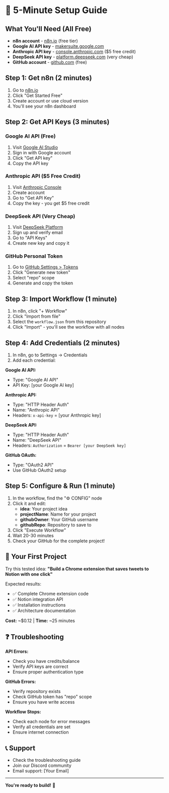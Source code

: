 # 🚀 5-Minute Setup Guide

## What You'll Need (All Free)
- **n8n account** - [n8n.io](https://n8n.io) (free tier)
- **Google AI API key** - [makersuite.google.com](https://makersuite.google.com)
- **Anthropic API key** - [console.anthropic.com](https://console.anthropic.com) ($5 free credit)
- **DeepSeek API key** - [platform.deepseek.com](https://platform.deepseek.com) (very cheap)
- **GitHub account** - [github.com](https://github.com) (free)

## Step 1: Get n8n (2 minutes)
1. Go to [n8n.io](https://n8n.io)
2. Click "Get Started Free" 
3. Create account or use cloud version
4. You'll see your n8n dashboard

## Step 2: Get API Keys (3 minutes)

### Google AI API (Free)
1. Visit [Google AI Studio](https://makersuite.google.com)
2. Sign in with Google account
3. Click "Get API key"
4. Copy the API key

### Anthropic API ($5 Free Credit)
1. Visit [Anthropic Console](https://console.anthropic.com)
2. Create account
3. Go to "Get API Key"
4. Copy the key - you get $5 free credit

### DeepSeek API (Very Cheap)
1. Visit [DeepSeek Platform](https://platform.deepseek.com)
2. Sign up and verify email
3. Go to "API Keys"
4. Create new key and copy it

### GitHub Personal Token
1. Go to [GitHub Settings > Tokens](https://github.com/settings/tokens)
2. Click "Generate new token"
3. Select "repo" scope
4. Generate and copy the token

## Step 3: Import Workflow (1 minute)
1. In n8n, click "+ Workflow"
2. Click "Import from file"
3. Select the `workflow.json` from this repository
4. Click "Import" - you'll see the workflow with all nodes

## Step 4: Add Credentials (2 minutes)
1. In n8n, go to Settings → Credentials
2. Add each credential:

**Google AI API:**
- Type: "Google AI API"
- API Key: [your Google AI key]

**Anthropic API:**
- Type: "HTTP Header Auth" 
- Name: "Anthropic API"
- Headers: `x-api-key` = [your Anthropic key]

**DeepSeek API:**
- Type: "HTTP Header Auth"
- Name: "DeepSeek API" 
- Headers: `Authorization` = `Bearer [your DeepSeek key]`

**GitHub OAuth:**
- Type: "OAuth2 API"
- Use GitHub OAuth2 setup

## Step 5: Configure & Run (1 minute)
1. In the workflow, find the "⚙️ CONFIG" node
2. Click it and edit:
   - **idea**: Your project idea
   - **projectName**: Name for your project
   - **githubOwner**: Your GitHub username
   - **githubRepo**: Repository to save to
3. Click "Execute Workflow"
4. Wait 20-30 minutes
5. Check your GitHub for the complete project!

## 🎯 Your First Project
Try this tested idea:
**"Build a Chrome extension that saves tweets to Notion with one click"**

Expected results:
- ✅ Complete Chrome extension code
- ✅ Notion integration API  
- ✅ Installation instructions
- ✅ Architecture documentation

**Cost:** ~$0.12 | **Time:** ~25 minutes

## ❓ Troubleshooting

**API Errors:**
- Check you have credits/balance
- Verify API keys are correct
- Ensure proper authentication type

**GitHub Errors:**
- Verify repository exists
- Check GitHub token has "repo" scope
- Ensure you have write access

**Workflow Stops:**
- Check each node for error messages
- Verify all credentials are set
- Ensure internet connection

## 📞 Support
- Check the troubleshooting guide
- Join our Discord community
- Email support: [Your Email]

---

**You're ready to build!** 🚀
